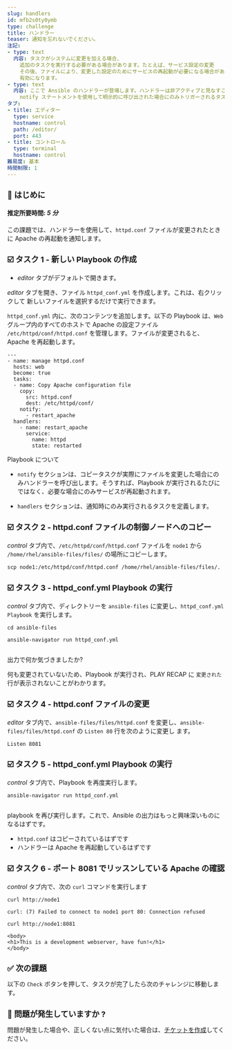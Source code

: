 ```yaml
---
slug: handlers
id: mfb2s0ty0ymb
type: challenge
title: ハンドラー
teaser: 通知を忘れないでください。
注記:
- type: text
  内容: タスクがシステムに変更を加える場合、
    追加のタスクを実行する必要がある場合があります。たとえば、サービス設定の変更
    その後、ファイルにより、変更した設定のためにサービスの再起動が必要になる場合があります。
    有効になります。
- type: text
  内容: ここで Ansible のハンドラーが登場します。ハンドラーは非アクティブと見なすことができます。
    notify ステートメントを使用して明示的に呼び出された場合にのみトリガーされるタスク。
タブ:
- title: エディター
  type: service
  hostname: control
  path: /editor/
  port: 443
- title: コントロール
  type: terminal
  hostname: control
難易度: 基本
時間制限: 1
---
```

👋 はじめに
===
#### 推定所要時間: *5 分*<p>
この課題では、ハンドラーを使用して、`httpd.conf` ファイルが変更されたときに Apache の再起動を通知します。


☑️ タスク 1 - 新しい Playbook の作成
===
* *editor* タブがデフォルトで開きます。

*editor* タブを開き、ファイル `httpd_conf.yml` を作成します。これは、右クリックして 新しいファイルを選択するだけで実行できます。

`httpd_conf.yml` 内に、次のコンテンツを追加します。以下の Playbook は、`Web` グループ内のすべてのホストで Apache の設定ファイル `/etc/httpd/conf/httpd.conf` を管理します。ファイルが変更されると、Apache を再起動します。

```
---
- name: manage httpd.conf
  hosts: web
  become: true
  tasks:
  - name: Copy Apache configuration file
    copy:
      src: httpd.conf
      dest: /etc/httpd/conf/
    notify:
      - restart_apache
  handlers:
    - name: restart_apache
      service:
        name: httpd
        state: restarted
```

Playbook について

* `notify` セクションは、コピータスクが実際にファイルを変更した場合にのみハンドラーを呼び出します。そうすれば、Playbook が実行されるたびにではなく、必要な場合にのみサービスが再起動されます。

* `handlers` セクションは、通知時にのみ実行されるタスクを定義します。

☑️ タスク 2 - httpd.conf ファイルの制御ノードへのコピー
===

*control* タブ内で、`/etc/httpd/conf/httpd.conf` ファイルを `node1` から `/home/rhel/ansible-files/files/` の場所にコピーします。

```
scp node1:/etc/httpd/conf/httpd.conf /home/rhel/ansible-files/files/.
```

☑️ タスク 3 - httpd_conf.yml Playbook の実行
===

*control* タブ内で、ディレクトリーを `ansible-files` に変更し、`httpd_conf.yml Playbook` を実行します。

```
cd ansible-files
```

```
ansible-navigator run httpd_conf.yml
```
```
```

出力で何か気づきましたか?

何も変更されていないため、Playbook が実行され、PLAY RECAP に `変更された` 行が表示されないことがわかります。

☑️ タスク 4 - httpd.conf ファイルの変更
===

*editor* タブ内で、`ansible-files/files/httpd.conf` を変更し、`ansible-files/files/httpd.conf` の `Listen 80` 行を次のように変更し ます。

```
Listen 8081
```

☑️ タスク 5 - httpd_conf.yml Playbook の実行
===

*control* タブ内で、Playbook を再度実行します。

```
ansible-navigator run httpd_conf.yml
```
```
```

playbook を再び実行します。これで、Ansible の出力はもっと興味深いものになるはずです。

* `httpd.conf` はコピーされているはずです
* ハンドラーは Apache を再起動しているはずです

☑️ タスク 6 - ポート 8081 でリッスンしている Apache の確認
===

*control* タブ内で、次の `curl` コマンドを実行します

```
curl http://node1
```

```
curl: (7) Failed to connect to node1 port 80: Connection refused
```

```
curl http://node1:8081
```
```
<body>
<h1>This is a development webserver, have fun!</h1>
</body>
```


✅ 次の課題
===
以下の `Check` ボタンを押して、タスクが完了したら次のチャレンジに移動します。

🐛 問題が発生していますか ?
====

問題が発生した場合や、正しくない点に気付いた場合は、[チケットを作成](https://github.com/ansible/instruqt/issues/new?labels=writing-first-playbook&title=Issue+with+Writing+First+Playbook+slug+ID:+handlers&assignees=rlopez133)してください。

<style type="text/css" rel="stylesheet">
  .lightbox {
    display: none;
    position: fixed;
    justify-content: center;
    align-items: center;
    z-index: 999;
    top: 0;
    left: 0;
    right: 0;
    bottom: 0;
    padding: 1rem;
    background: rgba(0, 0, 0, 0.8);
    margin-left: auto;
    margin-right: auto;
    margin-top: auto;
    margin-bottom: auto;
  }
  .lightbox:target {
    display: flex;
  }
  .lightbox img {
    /* max-height: 100% */
    max-width: 60%;
    max-height: 60%;
  }
  img {
    display: block;
    margin-left: auto;
    margin-right: auto;
    width: 100%;
  }
  h1 {
    font-size: 18px;
  }
    h2 {
    font-size: 16px;
    font-weight: 600
  }
    h3 {
    font-size: 14px;
    font-weight: 600
  }
  p span {
    font-size: 14px;
  }
  ul li span {
    font-size: 14px
  }
</style>